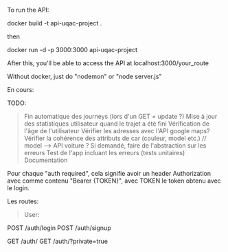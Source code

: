 To run the API:

docker build -t api-uqac-project .

then

docker run -d -p 3000:3000 api-uqac-project

After this, you'll be able to access the API at localhost:3000/your_route


Without docker, just do "nodemon" or "node server.js"
    


En cours:

TODO:
> Fin automatique des journeys (lors d'un GET = update ?)
> Mise à jour des statistiques utilisateur quand le trajet a été fini
> Vérification de l'âge de l'utilisateur
> Vérifier les adresses avec l'API google maps?
> Vérifier la cohérence des attributs de car (couleur, model etc.) // model --> API voiture ?
> Si demandé, faire de l'abstraction sur les erreurs
> Test de l'app incluant les erreurs (tests unitaires)
> Documentation


Pour chaque "auth required", cela signifie avoir un header Authorization avec comme contenu "Bearer {TOKEN}", avec TOKEN le token obtenu avec le login.  


Les routes:

> User:

POST /auth/login
POST /auth/signup 

GET /auth/<id>
GET /auth/<id>?private=true